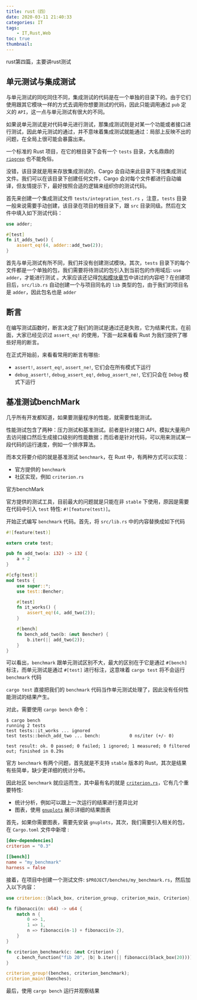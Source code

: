 ```yaml
---
title: rust（四）
date: 2020-03-11 21:40:33
categories: IT
tags:
    - IT,Rust,Web
toc: true
thumbnail: 
---
```


   rust第四篇，主要讲rust测试

<!--more-->

## 单元测试与集成测试

与单元测试的同吃同住不同，集成测试的代码是在一个单独的目录下的。由于它们使用跟其它模块一样的方式去调用你想要测试的代码，因此只能调用通过 `pub` 定义的 `API`，这一点与单元测试有很大的不同。

如果说单元测试是对代码单元进行测试，那集成测试则是对某一个功能或者接口进行测试，因此单元测试的通过，并不意味着集成测试就能通过：局部上反映不出的问题，在全局上很可能会暴露出来。

一个标准的 Rust 项目，在它的根目录下会有一个 `tests` 目录，大名鼎鼎的 [`ripgrep`](https://github.com/BurntSushi/ripgrep) 也不能免俗。

没错，该目录就是用来存放集成测试的，Cargo 会自动来此目录下寻找集成测试文件。我们可以在该目录下创建任何文件，Cargo 会对每个文件都进行自动编译，但友情提示下，最好按照合适的逻辑来组织你的测试代码。

首先来创建一个集成测试文件 `tests/integration_test.rs` ，注意，`tests` 目录一般来说需要手动创建，该目录在项目的根目录下，跟 `src` 目录同级。然后在文件中填入如下测试代码：

```rust
use adder;

#[test]
fn it_adds_two() {
    assert_eq!(4, adder::add_two(2));
}
```

首先与单元测试有所不同，我们并没有创建测试模块。其次，`tests` 目录下的每个文件都是一个单独的包，我们需要将待测试的包引入到当前包的作用域后: `use adder`，才能进行测试 。大家应该还记得[包和模块章节](https://course.rs/advance/crate-module/crate.html)中讲过的内容吧？在创建项目后，`src/lib.rs` 自动创建一个与项目同名的 `lib` 类型的包，由于我们的项目名是 `adder`，因此包名也是 `adder`



## 断言

在编写测试函数时，断言决定了我们的测试是通过还是失败，它为结果代言。在前面，大家已经见识过 `assert_eq!` 的使用，下面一起来看看 Rust 为我们提供了哪些好用的断言。

在正式开始前，来看看常用的断言有哪些:

- `assert!`, `assert_eq!`, `assert_ne!`, 它们会在所有模式下运行
- `debug_assert!`, `debug_assert_eq!`, `debug_assert_ne!`, 它们只会在 `Debug` 模式下运行



## 基准测试benchMark

几乎所有开发都知道，如果要测量程序的性能，就需要性能测试。

性能测试包含了两种：压力测试和基准测试。前者是针对接口 API，模拟大量用户去访问接口然后生成接口级别的性能数据；而后者是针对代码，可以用来测试某一段代码的运行速度，例如一个排序算法。

而本文将要介绍的就是基准测试 `benchmark`，在 Rust 中，有两种方式可以实现：

- 官方提供的 `benchmark`
- 社区实现，例如 `criterion.rs`

官方benchMark

官方提供的测试工具，目前最大的问题就是只能在非 `stable` 下使用，原因是需要在代码中引入 `test` 特性: `#![feature(test)]`。

开始正式编写 `benchmark` 代码。首先，将 `src/lib.rs` 中的内容替换成如下代码

```rust
#![feature(test)]

extern crate test;

pub fn add_two(a: i32) -> i32 {
    a + 2
}

#[cfg(test)]
mod tests {
    use super::*;
    use test::Bencher;

    #[test]
    fn it_works() {
        assert_eq!(4, add_two(2));
    }

    #[bench]
    fn bench_add_two(b: &mut Bencher) {
        b.iter(|| add_two(2));
    }
}
```

可以看出，`benchmark` 跟单元测试区别不大，最大的区别在于它是通过 `#[bench]` 标注，而单元测试是通过 `#[test]` 进行标注，这意味着 `cargo test` 将不会运行 `benchmark` 代码

`cargo test` 直接把我们的 `benchmark` 代码当作单元测试处理了，因此没有任何性能测试的结果产生。

对此，需要使用 `cargo bench` 命令：

```shell
$ cargo bench
running 2 tests
test tests::it_works ... ignored
test tests::bench_add_two ... bench:           0 ns/iter (+/- 0)

test result: ok. 0 passed; 0 failed; 1 ignored; 1 measured; 0 filtered out; finished in 0.29s
```

官方 `benchmark` 有两个问题，首先就是不支持 `stable` 版本的 Rust，其次是结果有些简单，缺少更详细的统计分布。

因此社区 `benchmark` 就应运而生，其中最有名的就是 [`criterion.rs`](https://github.com/bheisler/criterion.rs)，它有几个重要特性:

- 统计分析，例如可以跟上一次运行的结果进行差异比对
- 图表，使用 [`gnuplots`](http://www.gnuplot.info/) 展示详细的结果图表

首先，如果你需要图表，需要先安装 `gnuplots`，其次，我们需要引入相关的包，在 `Cargo.toml` 文件中新增 :

```toml
[dev-dependencies]
criterion = "0.3"

[[bench]]
name = "my_benchmark"
harness = false
```

接着，在项目中创建一个测试文件: `$PROJECT/benches/my_benchmark.rs`，然后加入以下内容：

```rust
use criterion::{black_box, criterion_group, criterion_main, Criterion};

fn fibonacci(n: u64) -> u64 {
    match n {
        0 => 1,
        1 => 1,
        n => fibonacci(n-1) + fibonacci(n-2),
    }
}

fn criterion_benchmark(c: &mut Criterion) {
    c.bench_function("fib 20", |b| b.iter(|| fibonacci(black_box(20))));
}

criterion_group!(benches, criterion_benchmark);
criterion_main!(benches);
```

最后，使用 `cargo bench` 运行并观察结果
